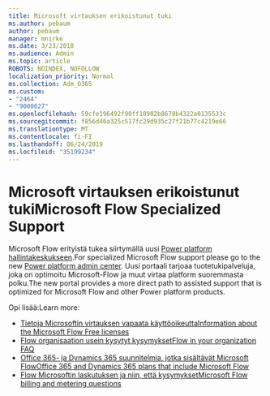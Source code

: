 ```yaml
---
title: Microsoft virtauksen erikoistunut tuki
ms.author: pebaum
author: pebaum
manager: mnirke
ms.date: 3/23/2018
ms.audience: Admin
ms.topic: article
ROBOTS: NOINDEX, NOFOLLOW
localization_priority: Normal
ms.collection: Adm_O365
ms.custom:
- "2464"
- "9000627"
ms.openlocfilehash: 59cfe196492f90ff18902b8678b4322a0135533c
ms.sourcegitcommit: f856d46a325c517fc29d935c27f21b77c4219e66
ms.translationtype: MT
ms.contentlocale: fi-FI
ms.lasthandoff: 06/24/2019
ms.locfileid: "35199234"
---
```

# <a name="microsoft-flow-specialized-support"></a><span data-ttu-id="33234-102">Microsoft virtauksen erikoistunut tuki</span><span class="sxs-lookup"><span data-stu-id="33234-102">Microsoft Flow Specialized Support</span></span>

<span data-ttu-id="33234-103">Microsoft Flow erityistä tukea siirtymällä uusi [Power platform hallintakeskukseen](https://aka.ms/flowadminsupport).</span><span class="sxs-lookup"><span data-stu-id="33234-103">For specialized Microsoft Flow support please go to the new [Power platform admin center](https://aka.ms/flowadminsupport).</span></span> <span data-ttu-id="33234-104">Uusi portaali tarjoaa tuotetukipalveluja, joka on optimoitu Microsoft-Flow ja muut virtaa platform suoremmasta polku.</span><span class="sxs-lookup"><span data-stu-id="33234-104">The new portal provides a more direct path to assisted support that is optimized for Microsoft Flow and other Power platform products.</span></span>

<span data-ttu-id="33234-105">Opi lisää:</span><span class="sxs-lookup"><span data-stu-id="33234-105">Learn more:</span></span>
- [<span data-ttu-id="33234-106">Tietoja Microsoftin virtauksen vapaata käyttöoikeutta</span><span class="sxs-lookup"><span data-stu-id="33234-106">Information about the Microsoft Flow Free licenses</span></span>](https://go.microsoft.com/fwlink/?linkid=2095610)
- [<span data-ttu-id="33234-107">Flow organisaation usein kysytyt kysymykset</span><span class="sxs-lookup"><span data-stu-id="33234-107">Flow in your organization FAQ</span></span>](https://go.microsoft.com/fwlink/?linkid=2072608)
- [<span data-ttu-id="33234-108">Office 365- ja Dynamics 365 suunnitelmia, jotka sisältävät Microsoft Flow</span><span class="sxs-lookup"><span data-stu-id="33234-108">Office 365 and Dynamics 365 plans that include Microsoft Flow</span></span>](https://go.microsoft.com/fwlink/?linkid=2072406)
- [<span data-ttu-id="33234-109">Flow Microsoftin laskutuksen ja niin, että kysymykset</span><span class="sxs-lookup"><span data-stu-id="33234-109">Microsoft Flow billing and metering questions</span></span>](https://go.microsoft.com/fwlink/?linkid=2072612)